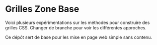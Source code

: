 # Grilles Zone Base

Voici plusieurs expérimentations sur les méthodes pour construire des grilles CSS. Changer de branche pour voir les différentes approches. 

Ce dépôt sert de base pour les mise en page web simple sans contenu. 